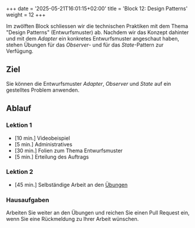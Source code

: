 +++
date = '2025-05-21T16:01:15+02:00'
title = 'Block 12: Design Patterns'
weight = 12
+++

Im zwölften Block schliessen wir die technischen Praktiken mit dem Thema "Design Patterns" (Entwurfsmuster) ab. Nachdem wir das Konzept dahinter und mit dem _Adapter_ ein konkretes Entwurfsmuster angeschaut haben, stehen Übungen für das _Observer_- und für das _State_-Pattern zur Verfügung.

## Ziel

Sie können die Entwurfsmuster _Adapter_, _Observer_ und _State_ auf ein gestelltes Problem anwenden.

## Ablauf

### Lektion 1

- [10 min.] Videobeispiel
- [5 min.] Administratives
- [30 min.] Folien zum Thema Entwurfsmuster
- [5 min.] Erteilung des Auftrags

### Lektion 2

- [45 min.] Selbständige Arbeit an den [Übungen](https://github.com/m426-2025/design-patterns)

### Hausaufgaben

Arbeiten Sie weiter an den Übungen und reichen Sie einen Pull Request ein, wenn Sie eine Rückmeldung zu Ihrer Arbeit wünschen.